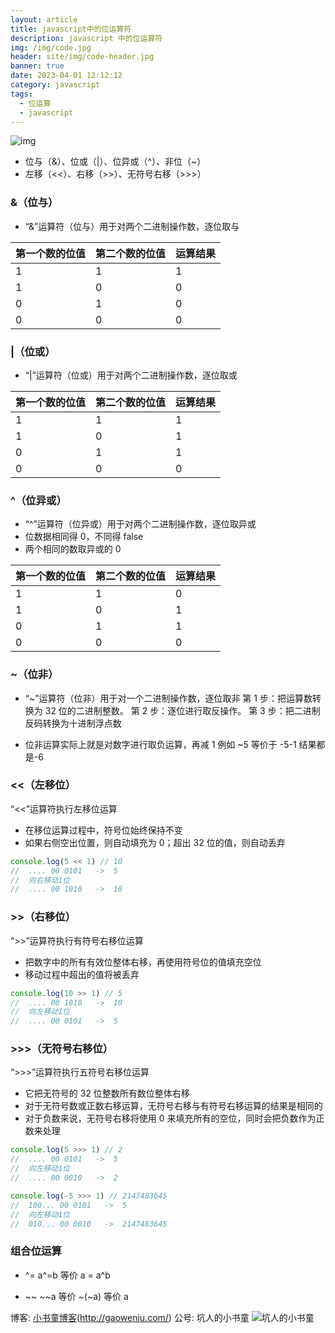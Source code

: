 ```yaml
---
layout: article
title: javascript中的位运算符
description: javascript 中的位运算符
img: /img/code.jpg
header: site/img/code-header.jpg
banner: true
date: 2023-04-01 12:12:12
category: javascript
tags:
  - 位运算
  - javascript
---
```




![img](leecode/banner/operator.png)

- 位与（&）、位或（|）、位异或（^）、非位（~）
- 左移（<<）、右移（>>）、无符号右移（>>>）

### &（位与）

- “&”运算符（位与）用于对两个二进制操作数，逐位取与

| 第一个数的位值 | 第二个数的位值 | 运算结果 |
| -------------- | -------------- | -------- |
| 1              | 1              | 1        |
| 1              | 0              | 0        |
| 0              | 1              | 0        |
| 0              | 0              | 0        |

### |（位或）

- “|”运算符（位或）用于对两个二进制操作数，逐位取或

| 第一个数的位值 | 第二个数的位值 | 运算结果 |
| -------------- | -------------- | -------- |
| 1              | 1              | 1        |
| 1              | 0              | 1        |
| 0              | 1              | 1        |
| 0              | 0              | 0        |

### ^（位异或）

- “^”运算符（位异或）用于对两个二进制操作数，逐位取异或
- 位数据相同得 0，不同得 false
- 两个相同的数取异或的 0

| 第一个数的位值 | 第二个数的位值 | 运算结果 |
| -------------- | -------------- | -------- |
| 1              | 1              | 0        |
| 1              | 0              | 1        |
| 0              | 1              | 1        |
| 0              | 0              | 0        |

### ~（位非）

- “~”运算符（位非）用于对一个二进制操作数，逐位取非
  第 1 步：把运算数转换为 32 位的二进制整数。
  第 2 步：逐位进行取反操作。
  第 3 步：把二进制反码转换为十进制浮点数

- 位非运算实际上就是对数字进行取负运算，再减 1
  例如 ~5 等价于 -5-1 结果都是-6

### <<（左移位）

“<<”运算符执行左移位运算

- 在移位运算过程中，符号位始终保持不变
- 如果右侧空出位置，则自动填充为 0；超出 32 位的值，则自动丢弃

```javascript
console.log(5 << 1) // 10
//  .... 00 0101   ->  5
//  向右移动1位
//  .... 00 1010   ->  10
```

### >>（右移位）

“>>”运算符执行有符号右移位运算

- 把数字中的所有有效位整体右移，再使用符号位的值填充空位
- 移动过程中超出的值将被丢弃

```javascript
console.log(10 >> 1) // 5
//  .... 00 1010   ->  10
//  向左移动1位
//  .... 00 0101   ->  5
```

### >>>（无符号右移位）

“>>>”运算符执行五符号右移位运算

- 它把无符号的 32 位整数所有数位整体右移
- 对于无符号数或正数右移运算，无符号右移与有符号右移运算的结果是相同的
- 对于负数来说，无符号右移将使用 0 来填充所有的空位，同时会把负数作为正数来处理

```javascript
console.log(5 >>> 1) // 2
//  .... 00 0101   ->  5
//  向左移动1位
//  .... 00 0010   ->  2

console.log(-5 >>> 1) // 2147483645
//  100... 00 0101   ->  5
//  向左移动1位
//  010... 00 0010   ->  2147483645
```

### 组合位运算

- ^=
  a^=b 等价 a = a^b

- ~~
  ~~a 等价 ~(~a) 等价 a

博客: [小书童博客](http://gaowenju.com/)(http://gaowenju.com/)
公号: 坑人的小书童
![坑人的小书童](qrcode.jpg)
